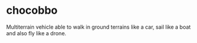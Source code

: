 # chocobbo
Multiterrain vehicle able to walk in ground terrains like a car, sail like a boat and also fly like a drone.
